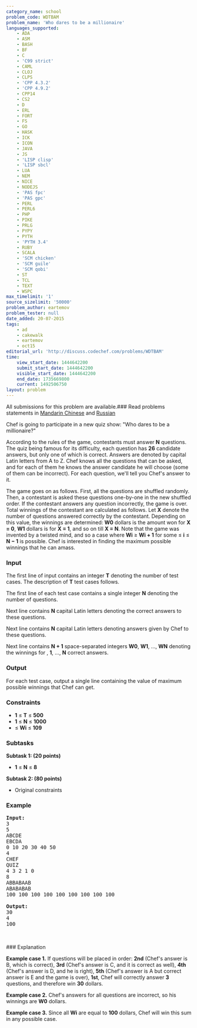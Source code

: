 ```yaml
---
category_name: school
problem_code: WDTBAM
problem_name: 'Who dares to be a millionaire'
languages_supported:
    - ADA
    - ASM
    - BASH
    - BF
    - C
    - 'C99 strict'
    - CAML
    - CLOJ
    - CLPS
    - 'CPP 4.3.2'
    - 'CPP 4.9.2'
    - CPP14
    - CS2
    - D
    - ERL
    - FORT
    - FS
    - GO
    - HASK
    - ICK
    - ICON
    - JAVA
    - JS
    - 'LISP clisp'
    - 'LISP sbcl'
    - LUA
    - NEM
    - NICE
    - NODEJS
    - 'PAS fpc'
    - 'PAS gpc'
    - PERL
    - PERL6
    - PHP
    - PIKE
    - PRLG
    - PYPY
    - PYTH
    - 'PYTH 3.4'
    - RUBY
    - SCALA
    - 'SCM chicken'
    - 'SCM guile'
    - 'SCM qobi'
    - ST
    - TCL
    - TEXT
    - WSPC
max_timelimit: '1'
source_sizelimit: '50000'
problem_author: eartemov
problem_tester: null
date_added: 20-07-2015
tags:
    - ad
    - cakewalk
    - eartemov
    - oct15
editorial_url: 'http://discuss.codechef.com/problems/WDTBAM'
time:
    view_start_date: 1444642200
    submit_start_date: 1444642200
    visible_start_date: 1444642200
    end_date: 1735669800
    current: 1492506750
layout: problem
---
```

All submissions for this problem are available.###  Read problems statements in [Mandarin Chinese](http://www.codechef.com/download/translated/OCT15/mandarin/WDTBAM.pdf) and [Russian](http://www.codechef.com/download/translated/OCT15/russian/WDTBAM.pdf) 

Chef is going to participate in a new quiz show: "Who dares to be a millionaire?"

According to the rules of the game, contestants must answer **N** questions. The quiz being famous for its difficulty, each question has **26** candidate answers, but only one of which is correct. Answers are denoted by capital Latin letters from A to Z. Chef knows all the questions that can be asked, and for each of them he knows the answer candidate he will choose (some of them can be incorrect). For each question, we'll tell you Chef's answer to it.

The game goes on as follows. First, all the questions are shuffled randomly. Then, a contestant is asked these questions one-by-one in the new shuffled order. If the contestant answers any question incorrectly, the game is over. Total winnings of the contestant are calculated as follows. Let **X** denote the number of questions answered correctly by the contestant. Depending on this value, the winnings are determined: **W0** dollars is the amount won for **X = 0**, **W1** dollars is for **X = 1**, and so on till **X = N**. Note that the game was invented by a twisted mind, and so a case where **Wi** ≥ **Wi + 1** for some  ≤ **i** ≤ **N − 1** is possible. Chef is interested in finding the maximum possible winnings that he can amass.

### Input

The first line of input contains an integer **T** denoting the number of test cases. The description of **T** test cases follows.

The first line of each test case contains a single integer **N** denoting the number of questions.

Next line contains **N** capital Latin letters denoting the correct answers to these questions.

Next line contains **N** capital Latin letters denoting answers given by Chef to these questions.

Next line contains **N + 1** space-separated integers **W0**, **W1**, ..., **WN** denoting the winnings for , **1**, ..., **N** correct answers.

### Output

For each test case, output a single line containing the value of maximum possible winnings that Chef can get.

### Constraints

- **1** ≤ **T** ≤ **500**
- **1** ≤ **N** ≤ **1000**
- ≤ **Wi** ≤ **109**

### Subtasks

**Subtask 1: (20 points)**

- **1** ≤ **N** ≤ **8**

**Subtask 2: (80 points)**

- Original constraints

### Example

<pre><b>Input:</b>
<tt>3
5
ABCDE
EBCDA
0 10 20 30 40 50
4
CHEF
QUIZ
4 3 2 1 0
8
ABBABAAB
ABABABAB
100 100 100 100 100 100 100 100 100</tt>

<b>Output:</b>
<tt>30
4
100</tt>


</pre>### Explanation
**Example case 1.** If questions will be placed in order: **2nd** (Chef's answer is B, which is correct), **3rd** (Chef's answer is C, and it is correct as well), **4th** (Chef's answer is D, and he is right), **5th** (Chef's answer is A but correct answer is E and the game is over), **1st**, Chef will correctly answer **3** questions, and therefore win **30** dollars.

**Example case 2.** Chef's answers for all questions are incorrect, so his winnings are **W0** dollars.

**Example case 3.** Since all **Wi** are equal to **100** dollars, Chef will win this sum in any possible case.

